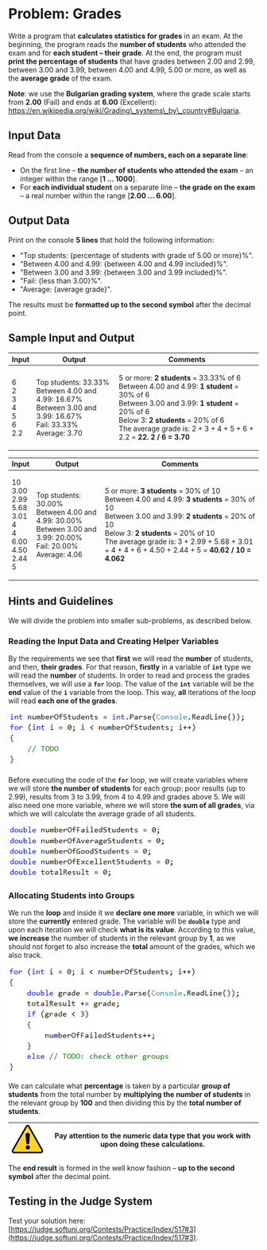 # Problem: Grades

Write a program that **calculates statistics for grades** in an exam. At the beginning, the program reads the **number of students** who attended the exam and for **each student – their grade**. At the end, the program must **print the percentage of students** that have grades between 2.00 and 2.99, between 3.00 and 3.99, between 4.00 and 4.99, 5.00 or more, as well as the **average grade** of the exam.

**Note**: we use the **Bulgarian grading system**, where the grade scale starts from **2.00** (Fail) and ends at **6.00** (Excellent): https://en.wikipedia.org/wiki/Grading\_systems\_by\_country#Bulgaria.

## Input Data

Read from the console a **sequence of numbers, each on a separate line**:

* On the first line – **the number of students who attended the exam** – an integer within the range \[**1 … 1000**].
* For **each individual student** on a separate line – **the grade on the exam** – a real number within the range \[**2.00 … 6.00**].

## Output Data

Print on the console **5 lines** that hold the following information:

* "Top students: {percentage of students with grade of 5.00 or more}%".
* "Between 4.00 and 4.99: {between 4.00 and 4.99 included}%".
* "Between 3.00 and 3.99: {between 3.00 and 3.99 included}%".
* "Fail: {less than 3.00}%".
* "Average: {average grade}".

The results must be **formatted up to the second symbol** after the decimal point.

## Sample Input and Output

| Input                                    | Output                                                                                                                         | Comments                                                                                                                                                                                                                                                                                                                            |
| ---------------------------------------- | ------------------------------------------------------------------------------------------------------------------------------ | ----------------------------------------------------------------------------------------------------------------------------------------------------------------------------------------------------------------------------------------------------------------------------------------------------------------------------------- |
| <p>6<br>2<br>3<br>4<br>5<br>6<br>2.2</p> | <p>Top students: 33.33%<br>Between 4.00 and 4.99: 16.67%<br>Between 3.00 and 3.99: 16.67%<br>Fail: 33.33%<br>Average: 3.70</p> | <p>5 or more: <strong>2 students</strong> = 33.33% of 6<br>Between 4.00 and 4.99: <strong>1 student</strong> = 30% of 6<br>Between 3.00 and 3.99: <strong>1 student</strong> = 20% of 6<br>Below 3: <strong>2 students</strong> = 20% of 6<br>The average grade is: 2 + 3 + 4 + 5 + 6 + 2.2 = <strong>22. 2 / 6 = 3.70</strong></p> |

| Input                                                                                | Output                                                                                                                         | Comments                                                                                                                                                                                                                                                                                                                                                              |
| ------------------------------------------------------------------------------------ | ------------------------------------------------------------------------------------------------------------------------------ | --------------------------------------------------------------------------------------------------------------------------------------------------------------------------------------------------------------------------------------------------------------------------------------------------------------------------------------------------------------------- |
| <p>10<br>3.00<br>2.99<br>5.68<br>3.01<br>4<br>4<br>6.00<br>4.50<br>2.44<br>5<br></p> | <p>Top students: 30.00%<br>Between 4.00 and 4.99: 30.00%<br>Between 3.00 and 3.99: 20.00%<br>Fail: 20.00%<br>Average: 4.06</p> | <p>5 or more: <strong>3 students</strong> = 30% of 10<br>Between 4.00 and 4.99: <strong>3 students</strong> = 30% of 10<br>Between 3.00 and 3.99: <strong>2 students</strong> = 20% of 10<br>Below 3: <strong>2 students</strong> = 20% of 10<br>The average grade is: 3 + 2.99 + 5.68 + 3.01 + 4 + 4 + 6 + 4.50 + 2.44 + 5 = <strong>40.62 / 10 = 4.062</strong></p> |

## Hints and Guidelines

We will divide the problem into smaller sub-problems, as described below.

### Reading the Input Data and Creating Helper Variables

By the requirements we see that **first** we will read the **number** of students, and then, **their grades**. For that reason, **firstly** in a variable of **`int`** type we will read the **number** of students. In order to read and process the grades themselves, we will use a **`for`** loop. The value of the **`int`** variable will be the **end** value of the **`i`** variable from the loop. This way, **all** iterations of the loop will read **each one of the grades**.

![](../../../assets/chapter-8-2-images/05.Grades-01.png)

Before executing the code of the **`for`** loop, we will create variables where we will store **the number of students** for each group: poor results (up to 2.99), results from 3 to 3.99, from 4 to 4.99 and grades above 5. We will also need one more variable, where we will store **the sum of all grades**, via which we will calculate the average grade of all students.

![](../../../assets/chapter-8-2-images/05.Grades-02.png)

### Allocating Students into Groups

We run the **loop** and inside it we **declare one more** variable, in which we will store the **currently** entered grade. The variable will be **`double`** type and upon each iteration we will check **what is its value**. According to this value, **we increase** the number of students in the relevant group by **1**, as we should not forget to also increase the **total** amount of the grades, which we also track.

![](../../../assets/chapter-8-2-images/05.Grades-03.png)

We can calculate what **percentage** is taken by a particular **group of students** from the total number by **multiplying the number of students** in the relevant group by **100** and then dividing this by the **total number of students**.

| ![](../../../assets/alert-icon.png) | Pay attention to the numeric data type that you work with upon doing these calculations. |
| ----------------------------------- | ---------------------------------------------------------------------------------------- |

The **end result** is formed in the well know fashion – **up to the second symbol** after the decimal point.

## Testing in the Judge System

Test your solution here: [https://judge.softuni.org/Contests/Practice/Index/517#3](https://judge.softuni.org/Contests/Practice/Index/517#3).
